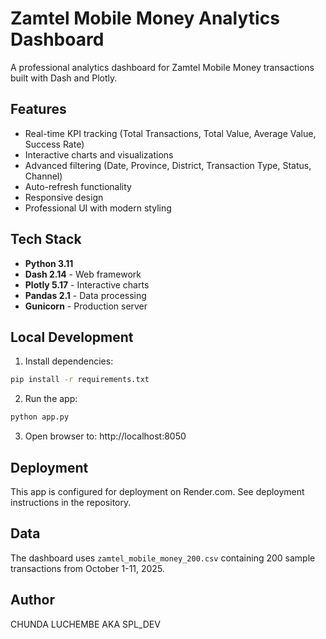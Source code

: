 # Zamtel Mobile Money Analytics Dashboard

A professional analytics dashboard for Zamtel Mobile Money transactions built with Dash and Plotly.

## Features

-  Real-time KPI tracking (Total Transactions, Total Value, Average Value, Success Rate)
-  Interactive charts and visualizations
- Advanced filtering (Date, Province, District, Transaction Type, Status, Channel)
- Auto-refresh functionality
-  Responsive design
-  Professional UI with modern styling

## Tech Stack

- **Python 3.11**
- **Dash 2.14** - Web framework
- **Plotly 5.17** - Interactive charts
- **Pandas 2.1** - Data processing
- **Gunicorn** - Production server

## Local Development

1. Install dependencies:
```bash
pip install -r requirements.txt
```

2. Run the app:
```bash
python app.py
```

3. Open browser to: http://localhost:8050

## Deployment

This app is configured for deployment on Render.com. See deployment instructions in the repository.

## Data

The dashboard uses `zamtel_mobile_money_200.csv` containing 200 sample transactions from October 1-11, 2025.

## Author

CHUNDA LUCHEMBE AKA SPL_DEV
